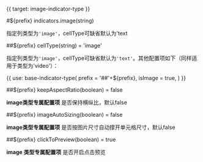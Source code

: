 {{ target: image-indicator-type }}

#${prefix} indicators.image(string)

指定列类型为`'image'`，cellType可缺省默认为'text

##${prefix} cellType(string) = 'image'

指定列类型为`'image'`，cellType可缺省默认为`'text'`。其他配置项如下（同样适用于类型为'video'）：

{{ use: base-indicator-type(
    prefix = '##'+${prefix},
    isImage = true,
) }}

##${prefix} keepAspectRatio(boolean) = false

**image类型专属配置项**  是否保持横纵比，默认false 

##${prefix} imageAutoSizing(boolean) = false

**image类型专属配置项**  是否按图片尺寸自动撑开单元格尺寸，默认false 

##${prefix} clickToPreview(boolean) = true

**image 类型专属配置项** 是否开启点击预览